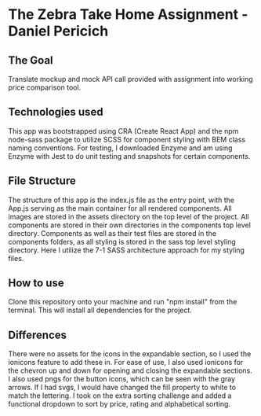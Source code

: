 # The Zebra Take Home Assignment - Daniel Pericich

## The Goal

Translate mockup and mock API call provided with assignment into working price comparison tool.

## Technologies used

This app was bootstrapped using CRA (Create React App) and the npm node-sass package to utilize SCSS for component styling with BEM class naming conventions. For testing, I downloaded Enzyme and am using Enzyme with Jest to do unit testing and snapshots for certain components.

## File Structure

The structure of this app is the index.js file as the entry point, with the App.js serving as the main container for all rendered components. All images are stored in the assets directory on the top level of the project. All components are stored in their own directories in the components top level directory. Components as well as their test files are stored in the components folders, as all styling is stored in the sass top level styling directory. Here I utilize the 7-1 SASS architecture approach for my styling files.

## How to use

Clone this repository onto your machine and run "npm install" from the terminal. This will install all dependencies for the project.

## Differences

There were no assets for the icons in the expandable section, so I used the ionicons feature to add these in. For ease of use, I also used ionicons for the chevron up and down for opening and closing the expandable sections. I also used pngs for the button icons, which can be seen with the gray arrows. If I had svgs, I would have changed the fill property to white to match the lettering. I took on the extra sorting challenge and added a functional dropdown to sort by price, rating and alphabetical sorting.
